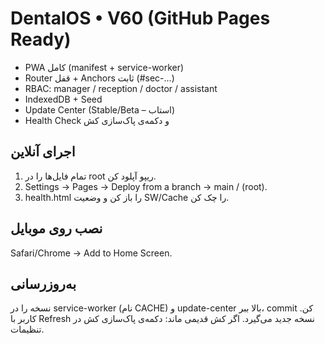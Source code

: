 # DentalOS • V60 (GitHub Pages Ready)

- PWA کامل (manifest + service-worker)
- Router قفل + Anchors ثابت (#sec-…)
- RBAC: manager / reception / doctor / assistant
- IndexedDB + Seed
- Update Center (Stable/Beta – استاب)
- Health Check و دکمه‌ی پاک‌سازی کش

## اجرای آنلاین
1) تمام فایل‌ها را در root ریپو آپلود کن.
2) Settings → Pages → Deploy from a branch → main / (root).
3) health.html را باز کن و وضعیت SW/Cache را چک کن.

## نصب روی موبایل
Safari/Chrome → Add to Home Screen.

## به‌روزرسانی
نسخه را در service-worker (نام CACHE) و update-center بالا ببر، commit کن.
کاربر با Refresh نسخه جدید می‌گیرد. اگر کش قدیمی ماند: دکمه‌ی پاک‌سازی کش در تنظیمات.
